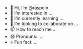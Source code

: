 - 👋 Hi, I’m @raspoin
- 👀 I’m interested in ...
- 🌱 I’m currently learning ...
- 💞️ I’m looking to collaborate on ...
- 📫 How to reach me ...
- 😄 Pronouns: ...
- ⚡ Fun fact: ...

<!---
raspoin/raspoin is a ✨ special ✨ repository because its `README.md` (this file) appears on your GitHub profile.
You can click the Preview link to take a look at your changes.
--->
